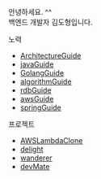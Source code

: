 안녕하세요. ^^    
백엔드 개발자 김도형입니다.   

노력
  * [ArchitectureGuide](https://github.com/dohyung97022/ArchitectureGuide)
  * [javaGuide](https://github.com/dohyung97022/javaGuide)
  * [GolangGuide](https://github.com/dohyung97022/GolangGuide)
  * [algorithmGuide](https://github.com/dohyung97022/algorithmGuide)
  * [rdbGuide](https://github.com/dohyung97022/RDBGuide)
  * [awsGuide](https://github.com/dohyung97022/awsGuide)
  * [springGuide](https://github.com/dohyung97022/springGuide)

프로젝트
  * [AWSLambdaClone](https://github.com/dohyung97022/AWSLambdaClone)
  * [delight](https://github.com/Team-Delight/Delight-Server)
  * [wanderer](https://github.com/hanghaeWeek1Team12/wanderer)
  * [devMate](https://github.com/hanghaeWeek5Team21)
